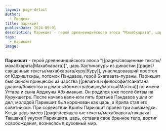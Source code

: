 ```yaml
---
layout: page-detail
author:
  - Яшодеви
title: парикшит
publishDate: 2024-09-01
description: Парикшит - герой древнеиндийского эпоса "Махабхарата", царь Хастинапуры из династии Куру, унаследовавший престол от Юдхиштхиры, потомок Пандавов, герой Бхагавата-пураны. Парикшит был сыном принцессы из царства Матсья по имени Уттара и сына Арджуны Абхиманью. Он родился уже после битвы на Курукшетре. После начала кали-юги пять братьев Пандавов ушли от дел, молодой Парикшит был коронован как царь, а Крипа стал его советником. При содействии Крипы Парикшит провел три ашвамедхи. Когда царь змеев Такшака укусил Парикшита, царь, оставив свое бренное тело, достиг освобождения, вознесясь в духовный мир.
tags:
  - парикшит
image:
---
```

**Парикшит** - герой древнеиндийского эпоса "[[pages/священные тексты/махабхарата|Махабхарата]]", царь Хастинапуры из династии [[pages/священные тексты/махабхарата/куру|Куру]], унаследовавший престол от Юдхиштхиры, потомок Пандавов, герой Бхагавата-пураны. Парикшит был сыном принцессы из царства [[религия и философия/санатана дхарма/божества и демоны/божества/вишну/матсья|Матсья]] по имени Уттара и сына Арджуны Абхиманью. Он родился уже после битвы на Курукшетре. После начала кали-юги пять братьев Пандавов ушли от дел, молодой Парикшит был коронован как царь, а Крипа стал его советником. При содействии Крипы Парикшит провел три ашвамедхи. Когда царь змеев [[pages/священные тексты/махабхарата/такшака|Такшака]] укусил Парикшита, царь, оставив свое бренное тело, достиг освобождения, вознесясь в духовный мир.


